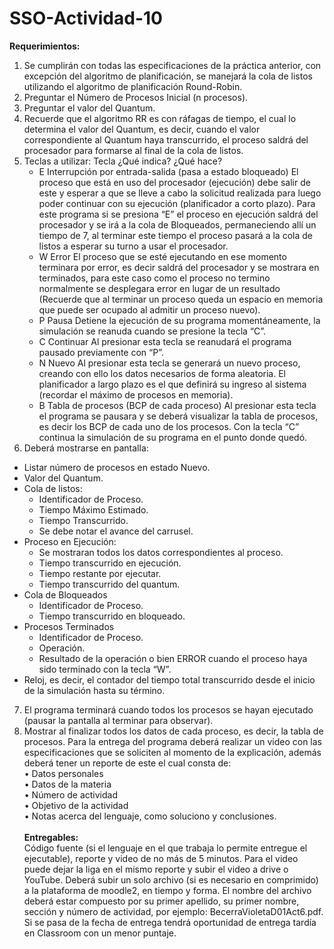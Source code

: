 # SSO-Actividad-10
**Requerimientos:**<br>
1. Se cumplirán con todas las especificaciones de la práctica anterior, con excepción del algoritmo de planificación, se manejará la cola de listos utilizando el algoritmo de planificación Round-Robin.
2. Preguntar el Número de Procesos Inicial (n procesos).
3. Preguntar el valor del Quantum.
4. Recuerde que el algoritmo RR es con ráfagas de tiempo, el cual lo determina el valor del Quantum, es decir, cuando el valor correspondiente al Quantum haya transcurrido, el proceso saldrá del procesador para formarse al final de la cola de listos.
5. Teclas a utilizar:
Tecla ¿Qué indica? ¿Qué hace?
    -	E Interrupción por entrada-salida (pasa a estado bloqueado) El proceso que está en uso del procesador (ejecución) debe salir de este y esperar a que se lleve a cabo la solicitud realizada para luego poder continuar con su ejecución (planificador a corto plazo). Para este programa si se presiona “E” el proceso en ejecución saldrá del procesador y se irá a la cola de Bloqueados, permaneciendo allí un tiempo de 7, al terminar este tiempo el proceso pasará a la cola de listos a esperar su turno a usar el procesador.
    -	W Error El proceso que se esté ejecutando en ese momento terminara por error, es decir saldrá del procesador y se mostrara en terminados, para este caso como el proceso no termino normalmente se desplegara error en lugar de un resultado (Recuerde que al terminar un proceso queda un espacio en memoria que puede ser ocupado al admitir un proceso nuevo).
    -	P Pausa Detiene la ejecución de su programa momentáneamente, la simulación se reanuda cuando se presione la tecla “C”.
    -	C Continuar Al presionar esta tecla se reanudará el programa pausado previamente con “P”.
    - N Nuevo Al presionar esta tecla se generará un nuevo proceso, creando con ello los datos necesarios de forma aleatoria. El planificador a largo plazo es el que definirá su ingreso al sistema (recordar el máximo de procesos en memoria).
    - B Tabla de procesos (BCP de cada proceso) Al presionar esta tecla el programa se pausara y se deberá visualizar la tabla de procesos, es decir los BCP de cada uno de los procesos. Con la tecla “C” continua la simulación de su programa en el punto donde quedó.
6. Deberá mostrarse en pantalla:
- Listar número de procesos en estado Nuevo.
- Valor del Quantum.
- Cola de listos:
  - Identificador de Proceso.
  - Tiempo Máximo Estimado.
  - Tiempo Transcurrido.
  - Se debe notar el avance del carrusel.
- Proceso en Ejecución:
  - Se mostraran todos los datos correspondientes al proceso.
  - Tiempo transcurrido en ejecución.
  - Tiempo restante por ejecutar.
  - Tiempo transcurrido del quantum.
- Cola de Bloqueados
  - Identificador de Proceso.
  - Tiempo transcurrido en bloqueado.
- Procesos Terminados
  - Identificador de Proceso.
  - Operación.
  - Resultado de la operación o bien ERROR cuando el proceso haya sido terminado con la tecla “W”.
- Reloj, es decir, el contador del tiempo total transcurrido desde el inicio de la simulación hasta su término.
7. El programa terminará cuando todos los procesos se hayan ejecutado (pausar la pantalla al terminar para observar).
8. Mostrar al finalizar todos los datos de cada proceso, es decir, la tabla de procesos.
Para la entrega del programa deberá realizar un video con las especificaciones que se soliciten al momento de la explicación, además deberá tener un reporte de este el cual consta de:<br>
• Datos personales<br>
• Datos de la materia<br>
• Número de actividad<br>
• Objetivo de la actividad<br>
• Notas acerca del lenguaje, como soluciono y conclusiones. <br><br>
**Entregables:**<br>
Código fuente (si el lenguaje en el que trabaja lo permite entregue el ejecutable), reporte y video de no más de 5 minutos. Para el video puede dejar la liga en el mismo reporte y subir el video a drive o YouTube. Deberá subir un solo archivo (si es necesario en comprimido) a la plataforma de moodle2, en tiempo y forma. El nombre del archivo deberá estar compuesto por su primer apellido, su primer nombre, sección y número de actividad, por ejemplo: BecerraVioletaD01Act6.pdf. Si se pasa de la fecha de entrega tendrá oportunidad de entrega tardía en Classroom con un menor puntaje.
